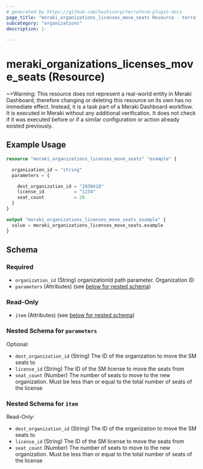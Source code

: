 ```yaml
---
# generated by https://github.com/hashicorp/terraform-plugin-docs
page_title: "meraki_organizations_licenses_move_seats Resource - terraform-provider-meraki"
subcategory: "organizations"
description: |-
  
---
```


# meraki_organizations_licenses_move_seats (Resource)



~>Warning: This resource does not represent a real-world entity in Meraki Dashboard, therefore changing or deleting this resource on its own has no immediate effect. Instead, it is a task part of a Meraki Dashboard workflow. It is executed in Meraki without any additional verification. It does not check if it was executed before or if a similar configuration or action 
already existed previously.


## Example Usage

```terraform
resource "meraki_organizations_licenses_move_seats" "example" {

  organization_id = "string"
  parameters = {

    dest_organization_id = "2930418"
    license_id           = "1234"
    seat_count           = 20
  }
}

output "meraki_organizations_licenses_move_seats_example" {
  value = meraki_organizations_licenses_move_seats.example
}
```

<!-- schema generated by tfplugindocs -->
## Schema

### Required

- `organization_id` (String) organizationId path parameter. Organization ID
- `parameters` (Attributes) (see [below for nested schema](#nestedatt--parameters))

### Read-Only

- `item` (Attributes) (see [below for nested schema](#nestedatt--item))

<a id="nestedatt--parameters"></a>
### Nested Schema for `parameters`

Optional:

- `dest_organization_id` (String) The ID of the organization to move the SM seats to
- `license_id` (String) The ID of the SM license to move the seats from
- `seat_count` (Number) The number of seats to move to the new organization. Must be less than or equal to the total number of seats of the license


<a id="nestedatt--item"></a>
### Nested Schema for `item`

Read-Only:

- `dest_organization_id` (String) The ID of the organization to move the SM seats to
- `license_id` (String) The ID of the SM license to move the seats from
- `seat_count` (Number) The number of seats to move to the new organization. Must be less than or equal to the total number of seats of the license
